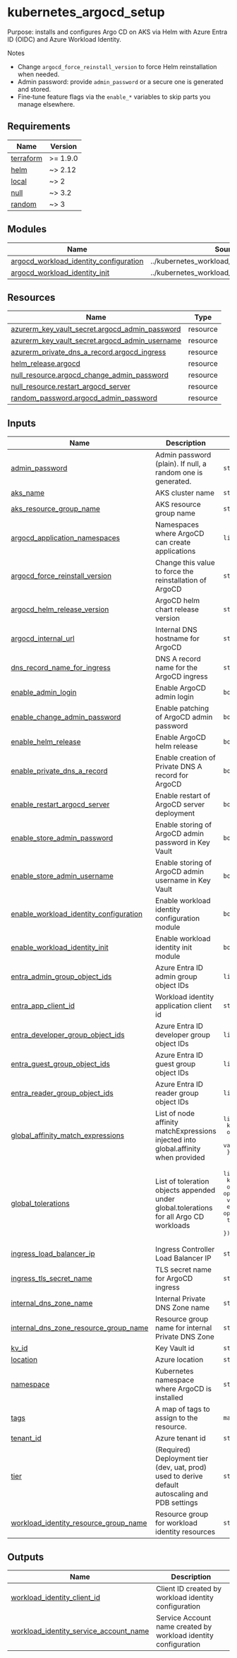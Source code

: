 # kubernetes_argocd_setup

Purpose: installs and configures Argo CD on AKS via Helm with Azure Entra ID (OIDC) and Azure Workload Identity.

Notes

- Change `argocd_force_reinstall_version` to force Helm reinstallation when needed.
- Admin password: provide `admin_password` or a secure one is generated and stored.
- Fine‑tune feature flags via the `enable_*` variables to skip parts you manage elsewhere.

<!-- markdownlint-disable -->
<!-- BEGIN_TF_DOCS -->
## Requirements

| Name | Version |
|------|---------|
| <a name="requirement_terraform"></a> [terraform](#requirement\_terraform) | >= 1.9.0 |
| <a name="requirement_helm"></a> [helm](#requirement\_helm) | ~> 2.12 |
| <a name="requirement_local"></a> [local](#requirement\_local) | ~> 2 |
| <a name="requirement_null"></a> [null](#requirement\_null) | ~> 3.2 |
| <a name="requirement_random"></a> [random](#requirement\_random) | ~> 3 |

## Modules

| Name | Source | Version |
|------|--------|---------|
| <a name="module_argocd_workload_identity_configuration"></a> [argocd\_workload\_identity\_configuration](#module\_argocd\_workload\_identity\_configuration) | ../kubernetes_workload_identity_configuration | n/a |
| <a name="module_argocd_workload_identity_init"></a> [argocd\_workload\_identity\_init](#module\_argocd\_workload\_identity\_init) | ../kubernetes_workload_identity_init | n/a |

## Resources

| Name | Type |
|------|------|
| [azurerm_key_vault_secret.argocd_admin_password](https://registry.terraform.io/providers/hashicorp/azurerm/latest/docs/resources/key_vault_secret) | resource |
| [azurerm_key_vault_secret.argocd_admin_username](https://registry.terraform.io/providers/hashicorp/azurerm/latest/docs/resources/key_vault_secret) | resource |
| [azurerm_private_dns_a_record.argocd_ingress](https://registry.terraform.io/providers/hashicorp/azurerm/latest/docs/resources/private_dns_a_record) | resource |
| [helm_release.argocd](https://registry.terraform.io/providers/hashicorp/helm/latest/docs/resources/release) | resource |
| [null_resource.argocd_change_admin_password](https://registry.terraform.io/providers/hashicorp/null/latest/docs/resources/resource) | resource |
| [null_resource.restart_argocd_server](https://registry.terraform.io/providers/hashicorp/null/latest/docs/resources/resource) | resource |
| [random_password.argocd_admin_password](https://registry.terraform.io/providers/hashicorp/random/latest/docs/resources/password) | resource |

## Inputs

| Name | Description | Type | Default | Required |
|------|-------------|------|---------|:--------:|
| <a name="input_admin_password"></a> [admin\_password](#input\_admin\_password) | Admin password (plain). If null, a random one is generated. | `string` | `null` | no |
| <a name="input_aks_name"></a> [aks\_name](#input\_aks\_name) | AKS cluster name | `string` | n/a | yes |
| <a name="input_aks_resource_group_name"></a> [aks\_resource\_group\_name](#input\_aks\_resource\_group\_name) | AKS resource group name | `string` | n/a | yes |
| <a name="input_argocd_application_namespaces"></a> [argocd\_application\_namespaces](#input\_argocd\_application\_namespaces) | Namespaces where ArgoCD can create applications | `list(string)` | n/a | yes |
| <a name="input_argocd_force_reinstall_version"></a> [argocd\_force\_reinstall\_version](#input\_argocd\_force\_reinstall\_version) | Change this value to force the reinstallation of ArgoCD | `string` | `""` | no |
| <a name="input_argocd_helm_release_version"></a> [argocd\_helm\_release\_version](#input\_argocd\_helm\_release\_version) | ArgoCD helm chart release version | `string` | `"8.3.7"` | no |
| <a name="input_argocd_internal_url"></a> [argocd\_internal\_url](#input\_argocd\_internal\_url) | Internal DNS hostname for ArgoCD | `string` | n/a | yes |
| <a name="input_dns_record_name_for_ingress"></a> [dns\_record\_name\_for\_ingress](#input\_dns\_record\_name\_for\_ingress) | DNS A record name for the ArgoCD ingress | `string` | `"argocd"` | no |
| <a name="input_enable_admin_login"></a> [enable\_admin\_login](#input\_enable\_admin\_login) | Enable ArgoCD admin login | `bool` | `false` | no |
| <a name="input_enable_change_admin_password"></a> [enable\_change\_admin\_password](#input\_enable\_change\_admin\_password) | Enable patching of ArgoCD admin password | `bool` | `true` | no |
| <a name="input_enable_helm_release"></a> [enable\_helm\_release](#input\_enable\_helm\_release) | Enable ArgoCD helm release | `bool` | `true` | no |
| <a name="input_enable_private_dns_a_record"></a> [enable\_private\_dns\_a\_record](#input\_enable\_private\_dns\_a\_record) | Enable creation of Private DNS A record for ArgoCD | `bool` | `true` | no |
| <a name="input_enable_restart_argocd_server"></a> [enable\_restart\_argocd\_server](#input\_enable\_restart\_argocd\_server) | Enable restart of ArgoCD server deployment | `bool` | `true` | no |
| <a name="input_enable_store_admin_password"></a> [enable\_store\_admin\_password](#input\_enable\_store\_admin\_password) | Enable storing of ArgoCD admin password in Key Vault | `bool` | `true` | no |
| <a name="input_enable_store_admin_username"></a> [enable\_store\_admin\_username](#input\_enable\_store\_admin\_username) | Enable storing of ArgoCD admin username in Key Vault | `bool` | `true` | no |
| <a name="input_enable_workload_identity_configuration"></a> [enable\_workload\_identity\_configuration](#input\_enable\_workload\_identity\_configuration) | Enable workload identity configuration module | `bool` | `true` | no |
| <a name="input_enable_workload_identity_init"></a> [enable\_workload\_identity\_init](#input\_enable\_workload\_identity\_init) | Enable workload identity init module | `bool` | `true` | no |
| <a name="input_entra_admin_group_object_ids"></a> [entra\_admin\_group\_object\_ids](#input\_entra\_admin\_group\_object\_ids) | Azure Entra ID admin group object IDs | `list(string)` | `[]` | no |
| <a name="input_entra_app_client_id"></a> [entra\_app\_client\_id](#input\_entra\_app\_client\_id) | Workload identity application client id | `string` | n/a | yes |
| <a name="input_entra_developer_group_object_ids"></a> [entra\_developer\_group\_object\_ids](#input\_entra\_developer\_group\_object\_ids) | Azure Entra ID developer group object IDs | `list(string)` | `[]` | no |
| <a name="input_entra_guest_group_object_ids"></a> [entra\_guest\_group\_object\_ids](#input\_entra\_guest\_group\_object\_ids) | Azure Entra ID guest group object IDs | `list(string)` | `[]` | no |
| <a name="input_entra_reader_group_object_ids"></a> [entra\_reader\_group\_object\_ids](#input\_entra\_reader\_group\_object\_ids) | Azure Entra ID reader group object IDs | `list(string)` | `[]` | no |
| <a name="input_global_affinity_match_expressions"></a> [global\_affinity\_match\_expressions](#input\_global\_affinity\_match\_expressions) | List of node affinity matchExpressions injected into global.affinity when provided | <pre>list(object({<br/>    key      = string<br/>    operator = string<br/>    values   = optional(list(string))<br/>  }))</pre> | `[]` | no |
| <a name="input_global_tolerations"></a> [global\_tolerations](#input\_global\_tolerations) | List of toleration objects appended under global.tolerations for all Argo CD workloads | <pre>list(object({<br/>    key               = optional(string)<br/>    operator          = optional(string)<br/>    value             = optional(string)<br/>    effect            = optional(string)<br/>    tolerationSeconds = optional(number)<br/>  }))</pre> | `[]` | no |
| <a name="input_ingress_load_balancer_ip"></a> [ingress\_load\_balancer\_ip](#input\_ingress\_load\_balancer\_ip) | Ingress Controller Load Balancer IP | `string` | n/a | yes |
| <a name="input_ingress_tls_secret_name"></a> [ingress\_tls\_secret\_name](#input\_ingress\_tls\_secret\_name) | TLS secret name for ArgoCD ingress | `string` | `null` | no |
| <a name="input_internal_dns_zone_name"></a> [internal\_dns\_zone\_name](#input\_internal\_dns\_zone\_name) | Internal Private DNS Zone name | `string` | n/a | yes |
| <a name="input_internal_dns_zone_resource_group_name"></a> [internal\_dns\_zone\_resource\_group\_name](#input\_internal\_dns\_zone\_resource\_group\_name) | Resource group name for internal Private DNS Zone | `string` | n/a | yes |
| <a name="input_kv_id"></a> [kv\_id](#input\_kv\_id) | Key Vault id | `string` | n/a | yes |
| <a name="input_location"></a> [location](#input\_location) | Azure location | `string` | n/a | yes |
| <a name="input_namespace"></a> [namespace](#input\_namespace) | Kubernetes namespace where ArgoCD is installed | `string` | n/a | yes |
| <a name="input_tags"></a> [tags](#input\_tags) | A map of tags to assign to the resource. | `map(any)` | `{}` | no |
| <a name="input_tenant_id"></a> [tenant\_id](#input\_tenant\_id) | Azure tenant id | `string` | n/a | yes |
| <a name="input_tier"></a> [tier](#input\_tier) | (Required) Deployment tier (dev, uat, prod) used to derive default autoscaling and PDB settings | `string` | n/a | yes |
| <a name="input_workload_identity_resource_group_name"></a> [workload\_identity\_resource\_group\_name](#input\_workload\_identity\_resource\_group\_name) | Resource group for workload identity resources | `string` | n/a | yes |

## Outputs

| Name | Description |
|------|-------------|
| <a name="output_workload_identity_client_id"></a> [workload\_identity\_client\_id](#output\_workload\_identity\_client\_id) | Client ID created by workload identity configuration |
| <a name="output_workload_identity_service_account_name"></a> [workload\_identity\_service\_account\_name](#output\_workload\_identity\_service\_account\_name) | Service Account name created by workload identity configuration |
<!-- END_TF_DOCS -->
